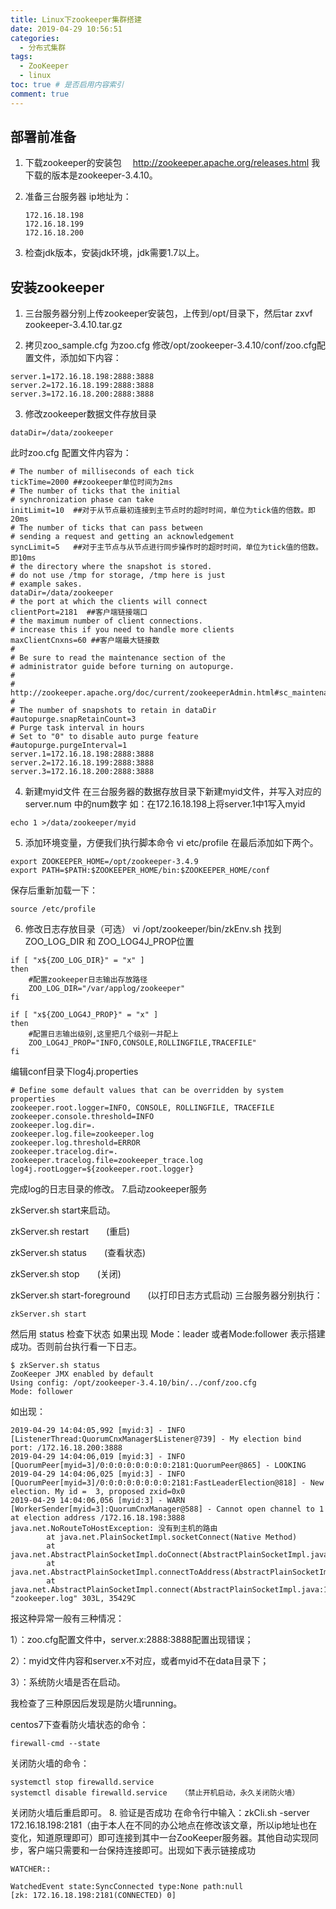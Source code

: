 ```yaml
---
title: Linux下zookeeper集群搭建
date: 2019-04-29 10:56:51
categories:
  - 分布式集群
tags:
  - ZooKeeper
  - linux
toc: true # 是否启用内容索引
comment: true
---
```

## 部署前准备
1. 下载zookeeper的安装包
    　http://zookeeper.apache.org/releases.html 我下载的版本是zookeeper-3.4.10。

2. 准备三台服务器
   ip地址为：
   
   ```
   172.16.18.198
   172.16.18.199
   172.16.18.200
   ```

3. 检查jdk版本，安装jdk环境，jdk需要1.7以上。

## 安装zookeeper
1. 三台服务器分别上传zookeeper安装包，上传到/opt/目录下，然后tar zxvf zookeeper-3.4.10.tar.gz 

2. 拷贝zoo_sample.cfg 为zoo.cfg 修改/opt/zookeeper-3.4.10/conf/zoo.cfg配置文件，添加如下内容：

```
server.1=172.16.18.198:2888:3888
server.2=172.16.18.199:2888:3888
server.3=172.16.18.200:2888:3888

```

3. 修改zookeeper数据文件存放目录
```
dataDir=/data/zookeeper
```

此时zoo.cfg 配置文件内容为：
```
# The number of milliseconds of each tick
tickTime=2000 ##zookeeper单位时间为2ms
# The number of ticks that the initial 
# synchronization phase can take
initLimit=10  ##对于从节点最初连接到主节点时的超时时间，单位为tick值的倍数。即20ms
# The number of ticks that can pass between 
# sending a request and getting an acknowledgement
syncLimit=5   ##对于主节点与从节点进行同步操作时的超时时间，单位为tick值的倍数。即10ms
# the directory where the snapshot is stored.
# do not use /tmp for storage, /tmp here is just 
# example sakes.
dataDir=/data/zookeeper
# the port at which the clients will connect
clientPort=2181  ##客户端链接端口
# the maximum number of client connections.
# increase this if you need to handle more clients
maxClientCnxns=60 ##客户端最大链接数
#
# Be sure to read the maintenance section of the 
# administrator guide before turning on autopurge.
#
# http://zookeeper.apache.org/doc/current/zookeeperAdmin.html#sc_maintenance
#
# The number of snapshots to retain in dataDir
#autopurge.snapRetainCount=3
# Purge task interval in hours
# Set to "0" to disable auto purge feature
#autopurge.purgeInterval=1
server.1=172.16.18.198:2888:3888  
server.2=172.16.18.199:2888:3888
server.3=172.16.18.200:2888:3888
```
4. 新建myid文件
在三台服务器的数据存放目录下新建myid文件，并写入对应的server.num 中的num数字
如：在172.16.18.198上将server.1中1写入myid
```
echo 1 >/data/zookeeper/myid
```
5. 添加环境变量，方便我们执行脚本命令
vi  etc/profile 在最后添加如下两个。
```
export ZOOKEEPER_HOME=/opt/zookeeper-3.4.9
export PATH=$PATH:$ZOOKEEPER_HOME/bin:$ZOOKEEPER_HOME/conf
```
保存后重新加载一下：
```
source /etc/profile
```
6. 修改日志存放目录（可选）
vi /opt/zookeeper/bin/zkEnv.sh 找到ZOO_LOG_DIR 和 ZOO_LOG4J_PROP位置
```
if [ "x${ZOO_LOG_DIR}" = "x" ] 
then 
    #配置zookeeper日志输出存放路径 
    ZOO_LOG_DIR="/var/applog/zookeeper" 
fi 

if [ "x${ZOO_LOG4J_PROP}" = "x" ] 
then 
    #配置日志输出级别,这里把几个级别一并配上 
    ZOO_LOG4J_PROP="INFO,CONSOLE,ROLLINGFILE,TRACEFILE" 
fi
```
编辑conf目录下log4j.properties
```
# Define some default values that can be overridden by system properties 
zookeeper.root.logger=INFO, CONSOLE, ROLLINGFILE, TRACEFILE 
zookeeper.console.threshold=INFO 
zookeeper.log.dir=. 
zookeeper.log.file=zookeeper.log 
zookeeper.log.threshold=ERROR 
zookeeper.tracelog.dir=. 
zookeeper.tracelog.file=zookeeper_trace.log 
log4j.rootLogger=${zookeeper.root.logger}
```
完成log的日志目录的修改。
7.启动zookeeper服务

zkServer.sh start来启动。

zkServer.sh restart　　(重启)

zkServer.sh status　　(查看状态)

zkServer.sh stop　　(关闭)

zkServer.sh start-foreground　　(以打印日志方式启动)
三台服务器分别执行：
```
zkServer.sh start
```
然后用 status 检查下状态 如果出现 Mode：leader 或者Mode:follower 表示搭建成功。否则前台执行看一下日志。
```
$ zkServer.sh status
ZooKeeper JMX enabled by default
Using config: /opt/zookeeper-3.4.10/bin/../conf/zoo.cfg
Mode: follower
```
如出现：
```
2019-04-29 14:04:05,992 [myid:3] - INFO  [ListenerThread:QuorumCnxManager$Listener@739] - My election bind port: /172.16.18.200:3888
2019-04-29 14:04:06,019 [myid:3] - INFO  [QuorumPeer[myid=3]/0:0:0:0:0:0:0:0:2181:QuorumPeer@865] - LOOKING
2019-04-29 14:04:06,025 [myid:3] - INFO  [QuorumPeer[myid=3]/0:0:0:0:0:0:0:0:2181:FastLeaderElection@818] - New election. My id =  3, proposed zxid=0x0
2019-04-29 14:04:06,056 [myid:3] - WARN  [WorkerSender[myid=3]:QuorumCnxManager@588] - Cannot open channel to 1 at election address /172.16.18.198:3888
java.net.NoRouteToHostException: 没有到主机的路由
        at java.net.PlainSocketImpl.socketConnect(Native Method)
        at java.net.AbstractPlainSocketImpl.doConnect(AbstractPlainSocketImpl.java:345)
        at java.net.AbstractPlainSocketImpl.connectToAddress(AbstractPlainSocketImpl.java:206)
        at java.net.AbstractPlainSocketImpl.connect(AbstractPlainSocketImpl.java:188)
"zookeeper.log" 303L, 35429C

```
报这种异常一般有三种情况：

1）：zoo.cfg配置文件中，server.x:2888:3888配置出现错误；

2）：myid文件内容和server.x不对应，或者myid不在data目录下；

3）：系统防火墙是否在启动。

我检查了三种原因后发现是防火墙running。

centos7下查看防火墙状态的命令：
```
firewall-cmd --state
```
关闭防火墙的命令：
```
systemctl stop firewalld.service
systemctl disable firewalld.service   （禁止开机启动，永久关闭防火墙）
```
关闭防火墙后重启即可。
8. 验证是否成功
在命令行中输入：zkCli.sh -server 172.16.18.198:2181（由于本人在不同的办公地点在修改该文章，所以ip地址也在变化，知道原理即可）即可连接到其中一台ZooKeeper服务器。其他自动实现同步，客户端只需要和一台保持连接即可。出现如下表示链接成功
```
WATCHER::

WatchedEvent state:SyncConnected type:None path:null
[zk: 172.16.18.198:2181(CONNECTED) 0] 

```